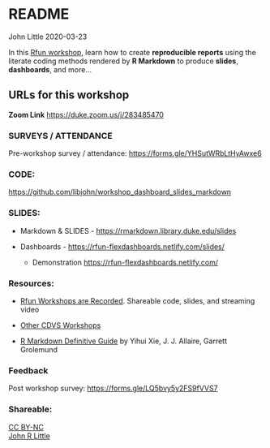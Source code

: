 README
================
John Little
2020-03-23

<!-- README.md is generated from README.Rmd. Please edit that file -->

In this [Rfun workshop](https://rfun.library.duke.edu/), learn how to
create **reproducible reports** using the literate coding methods
rendered by **R Markdown** to produce **slides**, **dashboards**, and
more…

## URLs for this workshop

**Zoom Link** <https://duke.zoom.us/j/283485470>

### SURVEYS / ATTENDANCE

Pre-workshop survey / attendance: <https://forms.gle/YHSutWRbLtHyAwxe6>

### CODE:

<https://github.com/libjohn/workshop_dashboard_slides_markdown>

### SLIDES:

  - Markdown & SLIDES - <https://rmarkdown.library.duke.edu/slides>

  - Dashboards - <https://rfun-flexdashboards.netlify.com/slides/>
    
      - Demonstration <https://rfun-flexdashboards.netlify.com/>

### Resources:

  - [Rfun Workshops are Recorded](https://rfun.library.duke.edu).
    Shareable code, slides, and streaming video

  - [Other CDVS Workshops](https://library.duke.edu/data/workshops)  

  - [R Markdown Definitive Guide](https://bookdown.org/yihui/rmarkdown/)
    by Yihui Xie, J. J. Allaire, Garrett Grolemund

### Feedback

Post workshop survey: <https://forms.gle/LQ5bvy5y2FS9fVVS7>

### Shareable:

[CC BY-NC](https://creativecommons.org/licenses/by-nc/4.0/)  
[John R Little](https://johnlittle.info/)
